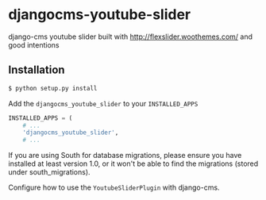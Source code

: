 # djangocms-youtube-slider
django-cms youtube slider built with http://flexslider.woothemes.com/ and good intentions

## Installation

```bash
$ python setup.py install
```

Add the ```djangocms_youtube_slider``` to your ```INSTALLED_APPS```

```python
INSTALLED_APPS = (
    # ...
    'djangocms_youtube_slider',
    # ...
```

If you are using South for database migrations, please ensure you have installed at least version 1.0, or it won't be
able to find the migrations (stored under south_migrations).

Configure how to use the ```YoutubeSliderPlugin``` with django-cms.
